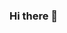 ### Hi there 👋

<!--
**MR-Archie/MR-Archie** is a ✨ _special_ ✨ repository because its `README.md` (this file) appears on your GitHub profile.

Here are some ideas to get you started:

- 🔭 I’m currently working on Cross platform Mobile Application development using Flutter.
- 🌱 I’ve worked on a number of Flutter applications and other tech stacks.
- 👯 I’m looking to collaborate on projects related to android app development using Flutter as well as a backend support.
- 💬 Ask me about Flutter, Rest Apis, Databases and other Backend services
- 📫 How to reach me: https://www.linkedin.com/in/archisman-mandal-282150212/
- ⚡ Fun fact: Can really work out as a team player
